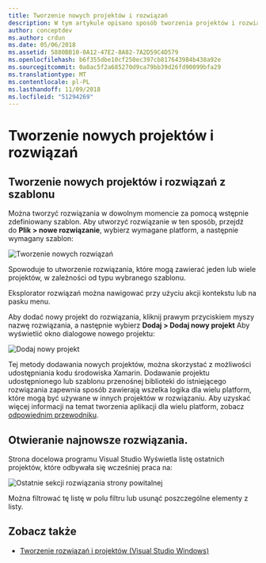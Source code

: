 ```yaml
---
title: Tworzenie nowych projektów i rozwiązań
description: W tym artykule opisano sposób tworzenia projektów i rozwiązań w programie Visual Studio dla komputerów Mac
author: conceptdev
ms.author: crdun
ms.date: 05/06/2018
ms.assetid: 5880BB10-0A12-47E2-8A82-7A2D59C4D579
ms.openlocfilehash: b6f355dbe10cf250ec397cb817643984b438a92e
ms.sourcegitcommit: 0a8ac5f2a685270d9ca79bb39d26fd90099bfa29
ms.translationtype: MT
ms.contentlocale: pl-PL
ms.lasthandoff: 11/09/2018
ms.locfileid: "51294269"
---
```

# <a name="creating-new-projects-and-solutions"></a>Tworzenie nowych projektów i rozwiązań

## <a name="creating-new-projects-and-solutions-from-a-template"></a>Tworzenie nowych projektów i rozwiązań z szablonu

Można tworzyć rozwiązania w dowolnym momencie za pomocą wstępnie zdefiniowany szablon. Aby utworzyć rozwiązanie w ten sposób, przejdź do **Plik > nowe rozwiązanie**, wybierz wymagane platform, a następnie wymagany szablon:

![Tworzenie nowych rozwiązań](media/projects-and-solutions-image0.png)

Spowoduje to utworzenie rozwiązania, które mogą zawierać jeden lub wiele projektów, w zależności od typu wybranego szablonu.

Eksplorator rozwiązań można nawigować przy użyciu akcji kontekstu lub na pasku menu.

Aby dodać nowy projekt do rozwiązania, kliknij prawym przyciskiem myszy nazwę rozwiązania, a następnie wybierz **Dodaj > Dodaj nowy projekt** Aby wyświetlić okno dialogowe nowego projektu:

![Dodaj nowy projekt](media/projects-and-solutions-image4.png)

Tej metody dodawania nowych projektów, można skorzystać z możliwości udostępniania kodu środowiska Xamarin. Dodawanie projektu udostępnionego lub szablonu przenośnej biblioteki do istniejącego rozwiązania zapewnia sposób zawierają wszelka logika dla wielu platform, które mogą być używane w innych projektów w rozwiązaniu. Aby uzyskać więcej informacji na temat tworzenia aplikacji dla wielu platform, zobacz [odpowiednim przewodniku](https://developer.xamarin.com/guides/cross-platform/application_fundamentals/code-sharing/).

## <a name="opening-recent-solutions"></a>Otwieranie najnowsze rozwiązania.

Strona docelowa programu Visual Studio Wyświetla listę ostatnich projektów, które odbywała się wcześniej praca na:

![Ostatnie sekcji rozwiązania strony powitalnej](media/create-new-projects-recent.png)

Można filtrować tę listę w polu filtru lub usunąć poszczególne elementy z listy.

## <a name="see-also"></a>Zobacz także

- [Tworzenie rozwiązań i projektów (Visual Studio Windows)](/visualstudio/ide/creating-solutions-and-projects)